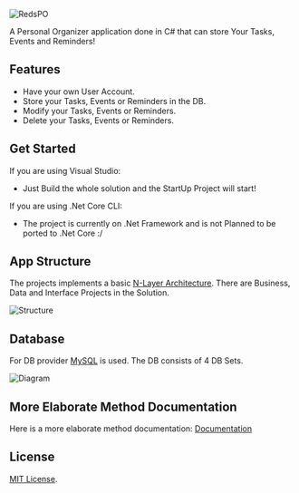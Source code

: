 ![RedsPO](https://raw.githubusercontent.com/zyppyvids/RedsPO/master/Documentation/Images/Banner.png)

A Personal Organizer application done in C# that can store Your Tasks, Events and Reminders!

## Features

- Have your own User Account.
- Store your Tasks, Events or Reminders in the DB.
- Modify your Tasks, Events or Reminders.
- Delete your Tasks, Events or Reminders.

## Get Started

If you are using Visual Studio:

- Just Build the whole solution and the StartUp Project will start!

If you are using .Net Core CLI:

- The project is currently on .Net Framework and is not Planned to be ported to .Net Core :/

## App Structure

The projects implements a basic [N-Layer Architecture](https://stackify.com/n-tier-architecture). There are Business, Data and Interface Projects in the Solution.

![Structure](https://raw.githubusercontent.com/zyppyvids/RedsPO/master/Documentation/Images/AppStructure.jpg)

## Database

For DB provider [MySQL](https://www.mysql.com/ 'MySQL') is used. The DB consists of 4 DB Sets.

![Diagram](https://raw.githubusercontent.com/zyppyvids/RedsPO/master/Documentation/Images/DBDiagram.png)

## More Elaborate Method Documentation

Here is a more elaborate method documentation: [Documentation](https://raw.githubusercontent.com/zyppyvids/RedsPO/master/Documentation/BusinessMethods.md)

## License

[MIT License](https://raw.githubusercontent.com/zyppyvids/RedsPO/master/LICENSE).
